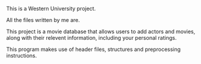 This is a Western University project.

All the files written by me are.


This project is a movie database that allows users to add actors and movies, along with their relevent information, including your personal ratings.

This program makes use of header files, structures and preprocessing instructions.
